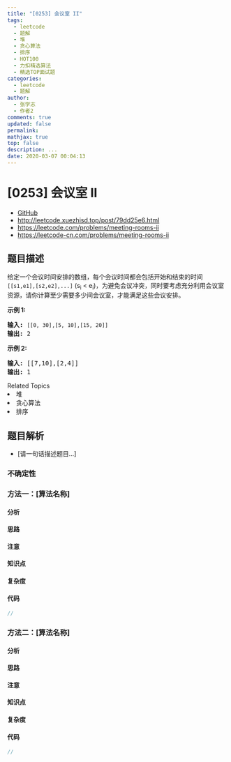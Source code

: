 ```yaml
---
title: "[0253] 会议室 II"
tags:
  - leetcode
  - 题解
  - 堆
  - 贪心算法
  - 排序
  - HOT100
  - 力扣精选算法
  - 精选TOP面试题
categories:
  - leetcode
  - 题解
author:
  - 张学志
  - 作者2
comments: true
updated: false
permalink:
mathjax: true
top: false
description: ...
date: 2020-03-07 00:04:13
---
```



# [0253] 会议室 II
* [GitHub](https://github.com/algoboy101/LeetCodeCrowdsource/tree/master/_posts/QA/%5B0253%5D%20%E4%BC%9A%E8%AE%AE%E5%AE%A4%20II.md)
* http://leetcode.xuezhisd.top/post/79dd25e6.html
* https://leetcode.com/problems/meeting-rooms-ii
* https://leetcode-cn.com/problems/meeting-rooms-ii


## 题目描述

<p>给定一个会议时间安排的数组，每个会议时间都会包括开始和结束的时间 <code>[[s1,e1],[s2,e2],...]</code> (s<sub>i</sub> &lt; e<sub>i</sub>)，为避免会议冲突，同时要考虑充分利用会议室资源，请你计算至少需要多少间会议室，才能满足这些会议安排。</p>

<p><strong>示例 1:</strong></p>

<pre><strong>输入:</strong> <code>[[0, 30],[5, 10],[15, 20]]</code>
<strong>输出:</strong> 2</pre>

<p><strong>示例 2:</strong></p>

<pre><strong>输入:</strong> [[7,10],[2,4]]
<strong>输出:</strong> 1</pre>
<div><div>Related Topics</div><div><li>堆</li><li>贪心算法</li><li>排序</li></div></div>


## 题目解析
* [请一句话描述题目...]

### 不确定性


### 方法一：[算法名称]

#### 分析

#### 思路

#### 注意

#### 知识点

#### 复杂度

#### 代码

```cpp
//
```


### 方法二：[算法名称]

#### 分析

#### 思路

#### 注意

#### 知识点

#### 复杂度

#### 代码

```cpp
//
```


